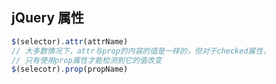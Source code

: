 
## jQuery 属性
```js
$(selector).attr(attrName)
// 大多数情况下，attr与prop的内容的值是一样的，但对于checked属性，
// 只有使用prop属性才能检测到它的值改变
$(selecotr).prop(propName)

```